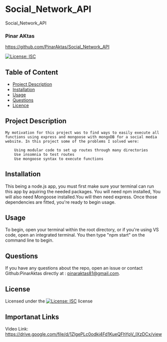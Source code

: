 # Social_Network_API
Social_Network_API

### Pinar AKtas
  https://github.com/PinarAktas/Social_Network_API

  [![License: ISC](https://img.shields.io/badge/License-ISC-blue.svg)](https://opensource.org/licenses/ISC)

  ## Table of Content
  - [Project Description](#description)
  - [Installation](#installation)
  - [Usage](#usage)
  - [Questions](#questions)
  - [Licence](#license)

  ## Project Description
    My motivation for this project was to find ways to easily execute all functions using express and mongoose with mongoDB for a social media website. In this project some of the problems I solved were:

        Using modular code to set up routes through many directories
        Use insomnia to test routes
        Use mongoose syntax to execute functions

  ## Installation
  This being a node.js app, you must first make sure your terminal can run this app by aquiring the needed packages. You will need npm installed, You will also need Mongoose installed.You will then need express. Once those dependencies are fitted, you're ready to begin usage.

  ## Usage
 To begin, open your terminal within the root directory, or if you're using VS code, open an integrated terminal. You then type "npm start" on the command line to begin. 

  ## Questions

  If you have any questions about the repo, open an issue or contact Github:PinarAktas directly at : pinaraktas81@gmail.com.


  ## License
  Licensed under the [![License: ISC](https://img.shields.io/badge/License-ISC-blue.svg)](https://opensource.org/licenses/ISC) license

  ## Importanat Links

  Video Link: https://drive.google.com/file/d/1ZlgePLc0odkj4Fd1KueQFhYpV_IXzDCx/view

